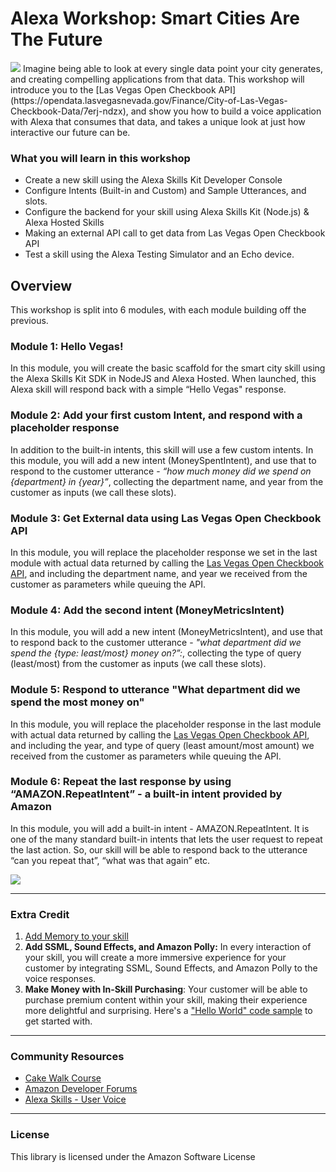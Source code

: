 
# Alexa Workshop: Smart Cities Are The Future
<img src="https://m.media-amazon.com/images/G/01/mobile-apps/dex/alexa/alexa-skills-kit/tutorials/fact/header._TTH_.png" />
Imagine being able to look at every single data point your city generates, and creating compelling applications from that data. This workshop will introduce you to the [Las Vegas Open Checkbook API](https://opendata.lasvegasnevada.gov/Finance/City-of-Las-Vegas-Checkbook-Data/7erj-ndzx), and show you how to build a voice application with Alexa that consumes that data, and takes a unique look at just how interactive our future can be.

### What you will learn in this workshop
- Create a new skill using the Alexa Skills Kit Developer Console
- Configure Intents (Built-in and Custom) and Sample Utterances, and slots.
- Configure the backend for your skill using Alexa Skills Kit (Node.js) & Alexa Hosted Skills
- Making an external API call to get data from Las Vegas Open Checkbook API
- Test a skill using the Alexa Testing Simulator and an Echo device.

## Overview

This workshop is split into 6 modules, with each module building off the previous.

### Module 1: Hello Vegas!
In this module, you will create the basic scaffold for the smart city skill using the Alexa Skills Kit SDK in NodeJS and Alexa Hosted. When launched, this Alexa skill will respond back with a simple “Hello Vegas" response.

### Module 2: Add your first custom  Intent, and respond with a placeholder response
In addition to the built-in intents, this skill will use a few custom intents. In this module, you will add a new intent (MoneySpentIntent), and use that to respond to the customer utterance - *“how much money did we spend on {department} in {year}”*, collecting the department name, and year from the customer as inputs (we call these slots).

### Module 3: Get External data using Las Vegas Open Checkbook API
In this module, you will replace the placeholder response we set in the last module with actual data returned by calling the [Las Vegas Open Checkbook API](https://opendata.lasvegasnevada.gov/Finance/City-of-Las-Vegas-Checkbook-Data/7erj-ndzx), and including the department name, and year we received from the customer as parameters while queuing the API.

### Module 4: Add the second intent (MoneyMetricsIntent)
In this module, you will add a new intent (MoneyMetricsIntent), and use that to respond back to the customer utterance -  *"what department did we spend the {type: least/most} money on?”:*, collecting the type of query (least/most) from the customer as inputs (we call these slots).

### Module 5: Respond to utterance "What department did we spend the most money on"
In this module, you will replace the placeholder response in the last module with actual data returned by calling the [Las Vegas Open Checkbook API](https://opendata.lasvegasnevada.gov/Finance/City-of-Las-Vegas-Checkbook-Data/7erj-ndzx), and including the year, and type of query (least amount/most amount) we received from the customer as parameters while queuing the API.

### Module 6: Repeat the last response by using “AMAZON.RepeatIntent” - a built-in intent provided by Amazon
In this module, you will add a built-in intent - AMAZON.RepeatIntent. It is one of the many standard built-in intents that lets the user request to repeat the last action. So, our skill will be able to respond back to the utterance “can you repeat that”, “what was that again” etc.

[![](http://ajotwani.s3.amazonaws.com/ask-workshop/images/1.png)](/Module%201%20-%20Hello%20Vegas!/README.md)

---

### Extra Credit

1. [Add Memory to your skill](https://developer.amazon.com/alexa-skills-kit/courses/cake-walk-5)
2. **Add SSML, Sound Effects, and Amazon Polly:** In every interaction of your skill, you will create a more immersive experience for your customer by integrating SSML, Sound Effects, and Amazon Polly to the voice responses.
3. **Make Money with In-Skill Purchasing**: Your customer will be able to purchase premium content within your skill, making their experience more delightful and surprising. Here's a ["Hello World" code sample](https://github.com/alexa/skill-sample-nodejs-premium-hello-world) to get started with.

---

### Community Resources
- [Cake Walk Course](https://developer.amazon.com/alexa-skills-kit/courses/cake-walk-1)
- [Amazon Developer Forums](https://forums.developer.amazon.com/spaces/23/Alexa+Skills+Kit.html)
- [Alexa Skills - User Voice](https://alexa.uservoice.com)

---

### License
This library is licensed under the Amazon Software License